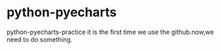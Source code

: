 # python-pyecharts
python-pyecharts-practice
it is the first time we use the github.now,we need to do something. 
